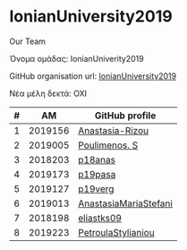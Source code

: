 # IonianUniversity2019
Our Team

Όνομα ομάδας: IonianUniverity2019

GitHub organisation url: [IonianUniversity2019](https://github.com/IonianUniversity2019)

Νέα μέλη δεκτά: ΟΧΙ

| # | ΑΜ | GitHub profile |
| -- | -- | -- |
| 1 | 2019156 | [Anastasia-Rizou](https://github.com/Anastasia-Rizou)|
| 2 | 2019005 | [Poulimenos. S](https://github.com/p19poul)|
| 3 | 2018203 | [p18anas](https://github.com/p18anas)|
| 4 | 2019173 | [p19pasa](https://github.com/p19pasa)||
| 5 | 2019127 | [p19verg](https://github.com/p19verg)|
| 6 | 2019013 | [AnastasiaMariaStefani](https://github.com/AnastasiaMariaStefani)|
| 7 | 2018198 | [eliastks09](https://github.com/eliastks09)|
| 8 | 2019223 | [PetroulaStylianiou](https://github.com/PetroulaStylianou)|
